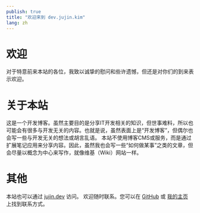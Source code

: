 ```yaml
---
publish: true
title: "欢迎来到 dev.jujin.kim"
lang: zh
---
```


# 欢迎
对于特意前来本站的各位，我致以诚挚的慰问和些许遗憾，但还是对你们的到来表示欢迎。

# 关于本站
这是一个开发博客。虽然主要目的是分享IT开发相关的知识，但世事难料，所以也可能会有很多与开发无关的内容。也就是说，虽然表面上是“开发博客”，但偶尔也会写一些与开发无关的想法或胡言乱语。
本站不使用博客CMS或服务，而是通过扩展笔记应用来分享内容。因此，虽然我也会写一些“如何做某事”之类的文章，但会尽量以概念为中心来写作，就像维基（Wiki）网站一样。

# 其他
本站也可以通过 [jujin.dev](https://juijn.dev) 访问。
欢迎随时联系。您可以在 [GitHub](https://github.com/jujinkim) 或 [我的主页](https://jujin.kim) 上找到联系方式。
